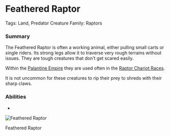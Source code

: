 # Feathered Raptor

Tags: Land, Predator
Creature Family: Raptors

### Summary

The Feathered Raptor is often a working animal, either pulling small carts or single riders. Its strong legs allow it to traverse very rough terrains without issues. They are tough creatures that don’t get scared easily.

Within the [Palantine Empire](Palantine%20Empire%20b5f0a5e7621b4b02862738a0582cfccd.md) they are used often in the [Raptor Chariot Races](Raptor%20Chariot%20Races%20913af6ac7be941cb9e9cf83f54df27c0.md).

It is not uncommon for these creatures to rip their prey to shreds with their sharp claws.

### Abilities

-

![Feathered Raptor](image%2032.png)

Feathered Raptor